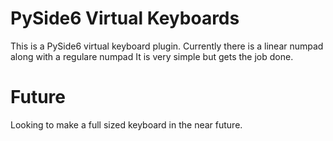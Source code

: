 # PySide6 Virtual Keyboards
This is a PySide6 virtual keyboard plugin.
Currently there is a linear numpad along with a regulare numpad
It is very simple but gets the job done.

# Future
Looking to make a full sized keyboard in the near future.
